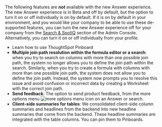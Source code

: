 The following features are <strong><em>not</em></strong> available with the new Answer experience. The new Answer experience is in <span class="badge badge-update">Beta</span> and off by default, but the option to turn it on or off individually is on by default. If it is on by default in your environment, and you would like your company to be able to use these de-supported features, you can turn the new Answer experience off for your company from the <a href="{{ site.baseurl }}/admin/ts-cloud/search-spotiq-settings.html">Search & SpotIQ</a> section of the Admin Console. Alternatively, you can turn it on or off individually from your profile.
<ul>
<li>Learn how to use ThoughtSpot Pinboard</li>
<!-- back button functionality removed for now (6/23/21)<li> <strong>Browser back button</strong>: you can no longer use the browser back button to go back one step in a search or Answer. Instead, use the new product back button to the left of an Answer name.</li>-->
<li> <strong>Multiple join path resolution within the formula editor or a search</strong>: when you try to search on columns with more than one possible join path, the system no longer allows you to define the join path within the search. Similarly, when you try to create a formula with columns with more than one possible join path, the system does not allow you to define the join path. Instead, the system now prompts you to resolve this issue and avoid confusion or incorrect data by creating a Worksheet with the correct join path.</li>
<li> <strong>Send feedback</strong>: The option to send product feedback, from the more options menu <img src="{{ site.baseurl }}/images/icon-more-10px.png" alt="more options menu icon" class="inline"/> on an Answer or search.</li>
<li><strong>Client-side summaries for tables</strong>: We consolidated client-side column summaries and headlines from the backend into new headline summaries that come from the backend. These headline summaries are integrated with the table columns. You can pin them to Pinboards.</li></ul>
